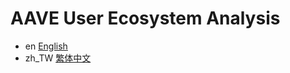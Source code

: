 # AAVE User Ecosystem Analysis
- en [English](Readme/README_EN.md)
- zh_TW [繁体中文](Readme/README_zh_TW.md)